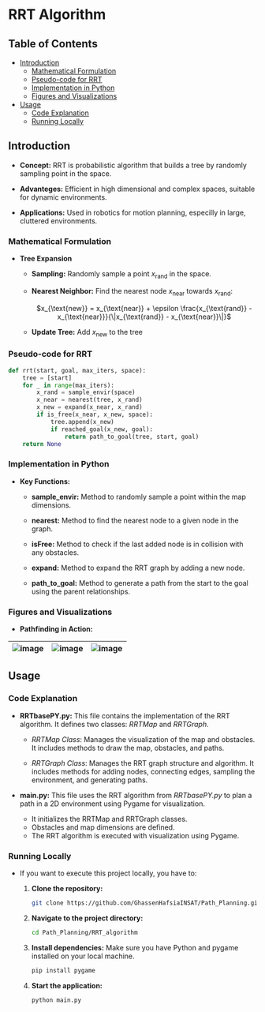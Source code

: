 # RRT Algorithm 

## Table of Contents
- [Introduction](#introduction)
  - [Mathematical Formulation](#Mathematical-Formulation)
  - [Pseudo-code for RRT](#Pseudo-codeforRRT)
  - [Implementation in Python](#ImplementationinPython)
  - [Figures and Visualizations](#FiguresandVisualizations)
- [Usage](#usage)
  - [Code Explanation](#Code-Explanation)
  - [Running Locally](#running-locally)


## Introduction

- **Concept:** RRT is probabilistic algorithm that builds a tree by randomly sampling point in the space.

- **Advanteges:** Efficient in high dimensional and complex spaces, suitable for dynamic environments.

- **Applications:** Used in robotics for motion planning, especilly in large, cluttered environments.

### Mathematical Formulation

- **Tree Expansion**

   - **Sampling:** Randomly sample a point $x_{\text{rand}}$ in the space.
     
   - **Nearest Neighbor:** Find the nearest node $x_{\text{near}}$ towards $x_{\text{rand}}$:
               <div style="text-align: center;">
                $x_{\text{new}} = x_{\text{near}} + \epsilon \frac{x_{\text{rand}} - x_{\text{near}}}{\|x_{\text{rand}} - x_{\text{near}}\|}$
               </div>
               
   - **Update Tree:** Add $x_{\text{new}}$ to the tree
   
### Pseudo-code for RRT
```Python
def rrt(start, goal, max_iters, space):
    tree = [start]
    for _ in range(max_iters):
        x_rand = sample_envir(space)
        x_near = nearest(tree, x_rand)
        x_new = expand(x_near, x_rand)
        if is_free(x_near, x_new, space):
            tree.append(x_new)
            if reached_goal(x_new, goal):
                return path_to_goal(tree, start, goal)
    return None
```

### Implementation in Python 
- **Key Functions:**
  
     - **sample_envir:** Method to randomly sample a point within the map dimensions.
       
     - **nearest:** Method to find the nearest node to a given node in the graph.
       
     - **isFree:** Method to check if the last added node is in collision with any obstacles.
       
     - **expand:** Method to expand the RRT graph by adding a new node.
       
     - **path_to_goal:** Method to generate a path from the start to the goal using the parent relationships.
### Figures and Visualizations 
- **Pathfinding in Action:** 
 
| ![image](https://github.com/GhassenHafsiaINSAT/Path_Planning/assets/110825502/72078da2-c1f9-4e87-b79d-9c6cf8e18dcc)| ![image](https://github.com/GhassenHafsiaINSAT/Path_Planning/assets/110825502/a1f0b83d-d8aa-466e-a91a-36a0f2ce3d3a) | ![image](https://github.com/GhassenHafsiaINSAT/Path_Planning/assets/110825502/a0595ba6-e680-4110-8258-73daa7b3938f) |
|---------------------------------------|---------------------------------------|---------------------------------------|

## Usage 
### Code Explanation

- **RRTbasePY.py:** This file contains the implementation of the RRT algorithm. It defines two classes: *RRTMap* and *RRTGraph*.  

   - *RRTMap Class*: Manages the visualization of the map and obstacles. It includes methods to draw the map, obstacles, and paths.  

   - *RRTGraph Class*: Manages the RRT graph structure and algorithm. It includes methods for adding nodes, connecting edges, sampling the environment, and generating paths.  

- **main.py:** This file uses the RRT algorithm from *RRTbasePY.py* to plan a path in a 2D environment using Pygame for visualization.

   - It initializes the RRTMap and RRTGraph classes.  
   - Obstacles and map dimensions are defined.  
   - The RRT algorithm is executed with visualization using Pygame.  

### Running Locally
- If you want to execute this project locally, you have to:
  
  1. **Clone the repository:**
     
     ```sh
     git clone https://github.com/GhassenHafsiaINSAT/Path_Planning.git
     ```
  3. **Navigate to the project directory:**
     
     ```sh
     cd Path_Planning/RRT_algorithm
     ```
     
  4. **Install dependencies:** Make sure you have Python and pygame installed on your local machine.
       
     ```bash
     pip install pygame
     ```
     
  5. **Start the application:**
     
     ```sh
     python main.py
     ```

       
       
